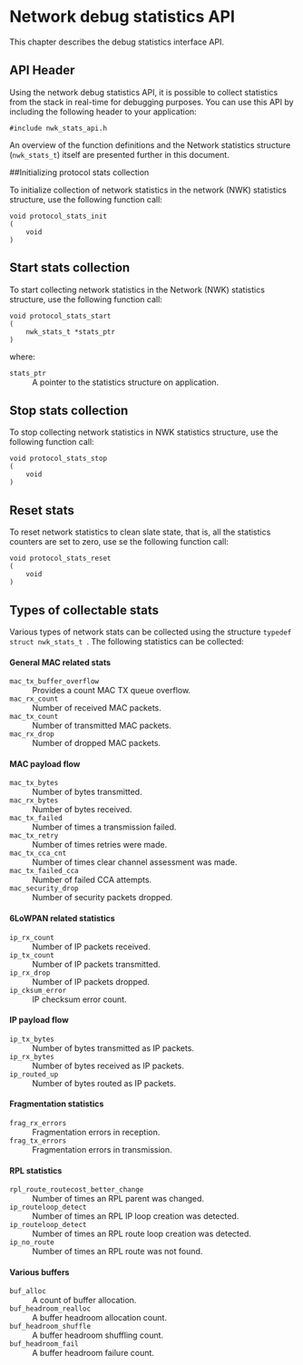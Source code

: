 Network debug statistics API
==============================

This chapter describes the debug statistics interface API.

## API Header

Using the network debug statistics API, it is possible to collect statistics from the stack in real-time for debugging purposes. You can use this API by including the following header to your application:

```
#include nwk_stats_api.h
```

An overview of the function definitions and the Network statistics structure (`nwk_stats_t`) itself are presented further in this document.

##Initializing protocol stats collection

To initialize collection of network statistics in the network (NWK) statistics structure, use the following function call:

```
void protocol_stats_init
(
	void
)
```

## Start stats collection

To start collecting network statistics in the Network (NWK) statistics structure, use the following function call:

```
void protocol_stats_start
(
	nwk_stats_t	*stats_ptr
)
```

where:

<dl>
<dt><code>stats_ptr</code></dt>
<dd>A pointer to the statistics structure on application.</dd>
</dl>


## Stop stats collection

To stop collecting network statistics in NWK statistics structure, use the following function call:

```
void protocol_stats_stop
(
	void
)
```

## Reset stats

To reset network statistics to clean slate state, that is, all the statistics counters are set to zero, use se the following function call:

```
void protocol_stats_reset
(
	void
)
```

## Types of collectable stats

Various types of network stats can be collected using the structure `typedef struct nwk_stats_t `. The following statistics can be collected:

#### General MAC related stats

<dl>
<dt><code>mac_tx_buffer_overflow</code></dt>
<dd>Provides a count MAC TX queue overflow.</dd>

<dt><code>mac_rx_count</code></dt>
<dd>Number of received MAC packets.</dd>

<dt><code>mac_tx_count</code></dt>
<dd>Number of transmitted MAC packets.</dd>

<dt><code>mac_rx_drop</code></dt>
<dd>Number of dropped MAC packets.</dd>
</dl>

#### MAC payload flow

<dl>
<dt><code>mac_tx_bytes</code></dt>
<dd>Number of bytes transmitted.</dd>

<dt><code>mac_rx_bytes</code></dt>
<dd>Number of bytes received.</dd>

<dt><code>mac_tx_failed</code></dt>
<dd>Number of times a transmission failed.</dd>

<dt><code>mac_tx_retry</code></dt>
<dd>Number of times retries were made.</dd>

<dt><code>mac_tx_cca_cnt</code></dt>
<dd>Number of times clear channel assessment was made.</dd>

<dt><code>mac_tx_failed_cca</code></dt>
<dd>Number of failed CCA attempts.</dd>

<dt><code>mac_security_drop</code></dt>
<dd>Number of security packets dropped.</dd>
</dl>

#### 6LoWPAN related statistics

<dl>
<dt><code>ip_rx_count</code></dt>
<dd>Number of IP packets received.</dd>

<dt><code>ip_tx_count</code></dt>
<dd>Number of IP packets transmitted.</dd>

<dt><code>ip_rx_drop</code></dt>
<dd>Number of IP packets dropped.</dd>

<dt><code>ip_cksum_error</code></dt>
<dd>IP checksum error count.</dd>
</dl>

#### IP payload flow

<dl>
<dt><code>ip_tx_bytes</code></dt>
<dd>Number of bytes transmitted as IP packets.</dd>

<dt><code>ip_rx_bytes</code></dt>
<dd>Number of bytes received as IP packets.</dd>

<dt><code>ip_routed_up</code></dt>
<dd>Number of bytes routed as IP packets.</dd>
</dl>

#### Fragmentation statistics

<dl>
<dt><code>frag_rx_errors</code></dt>
<dd>Fragmentation errors in reception.</dd>

<dt><code>frag_tx_errors</code></dt>
<dd>Fragmentation errors in transmission.</dd>
</dl>

#### RPL statistics

<dl>
<dt><code>rpl_route_routecost_better_change</code></dt>
<dd>Number of times an RPL parent was changed.</dd>

<dt><code>ip_routeloop_detect</code></dt>
<dd>Number of times an RPL IP loop creation was detected.</dd>

<dt><code>ip_routeloop_detect</code></dt>
<dd>Number of times an RPL route loop creation was detected.</dd>

<dt><code>ip_no_route</code></dt>
<dd>Number of times an RPL route was not found.</dd>
</dl>

#### Various buffers

<dl>
<dt><code>buf_alloc</code></dt>
<dd>A count of buffer allocation.</dd>

<dt><code>buf_headroom_realloc</code></dt>
<dd>A buffer headroom allocation count.</dd>

<dt><code>buf_headroom_shuffle</code></dt>
<dd>A buffer headroom shuffling count.</dd>

<dt><code>buf_headroom_fail</code></dt>
<dd>A buffer headroom failure count.</dd>
</dl>




